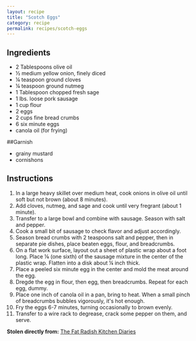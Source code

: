 ```yaml
---
layout: recipe
title: "Scotch Eggs"
category: recipe
permalink: recipes/scotch-eggs
---
```


## Ingredients
 - 2 Tablespoons olive oil
 - &frac12; medium yellow onion, finely diced
 - &frac14; teaspoon ground cloves
 - &frac14; teaspoon ground nutmeg
 - 1 Tablespoon chopped fresh sage
 - 1 lbs. loose pork sausage
 - 1 cup flour
 - 2 eggs
 - 2 cups fine bread crumbs
 - 6 six minute eggs
 - canola oil (for frying)

##Garnish
 - grainy mustard
 - cornishons

## Instructions
1. In a large heavy skillet over medium heat, cook onions in olive oil until soft but not brown (about 8 minutes).
2. Add cloves, nutmeg, and sage and cook until very fregrant (about 1 minute).
3. Transfer to a large bowl and combine with sausage. Season with salt and pepper.
4. Cook a small bit of sausage to check flavor and adjust accordingly.
5. Season bread crumbs with 2 teaspoons salt and pepper, then in separate pie dishes, place beaten eggs, flour, and breadcrumbs.
6. On a flat work surface, layout out a sheet of plastic wrap about a foot long. Place &frac16; (one sixth) of the sausage mixture in the center of the plastic wrap. Flatten into a disk about &frac14; inch thick.
7. Place a peeled six minute egg in the center and mold the meat around the egg.
8. Dregde the egg in flour, then egg, then breadcrumbs. Repeat for each egg, dummy.
9. Place one inch of canola oil in a pan, bring to heat. When a small pinch of breadcrumbs bubbles vigorously, it's hot enough.
10. Fry the eggs 6-7 minutes, turning occasionally to brown evenly.
11. Transfer to a wire rack to degrease, crack some pepper on them, and serve.


**Stolen directly from:** [The Fat Radish Kitchen Diaries](http://www.amazon.com/The-Fat-Radish-Kitchen-Diaries/dp/0847843343?tag=food52-20)